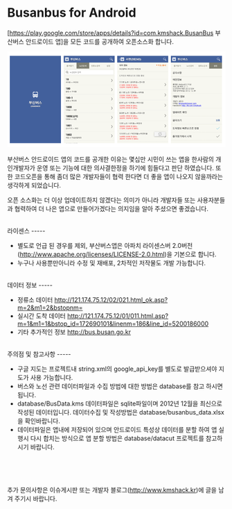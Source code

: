 Busanbus for Android
========


[https://play.google.com/store/apps/details?id=com.kmshack.BusanBus 부산버스 안드로이드 앱]을 모든 코드를 공개하여 오픈소스화 합니다. 

![busanbus screens](screens.png)



부산버스 안드로이드 앱의 코드를 공개한 이유는 몇십만 시민이 쓰는 앱을 한사람의 개인개발자가 운영 또는 기능에 대한 의사결한정을 하기에 힘들다고 판단 하였습니다.
또한 코드오픈을 통해 좀더 많은 개발자들이 협력 한다면 더 좋을 앱이 나오지 않을까라는 생각하게 되었습니다.

오픈 소스화는 더 이상 업데이트하지 않겠다는 의미가 아니라 개발자들 또는 사용자분들과 협력하여 더 나은 앱으로 만들어가겠다는 의지임을 알아 주셨으면 좋겠습니다.


<br/>
라이센스
-----

- 별도로 언급 된 경우를 제외, 부산버스앱은 아파치 라이센스버 2.0버전(http://www.apache.org/licenses/LICENSE-2.0.html)을 기본으로 합니다.
- 누구나 사용뿐만아니라 수정 및 재배포, 2차적인 저작물도 개발 가능합니다. 


<br/>
데이터 정보
-----

- 정류소 데이터 http://121.174.75.12/02/021.html_ok.asp?m=2&m1=2&bstopnm=
- 실시간 도착 데이터 http://121.174.75.12/01/011.html.asp?m=1&m1=1&bstop_id=172690101&linenm=186&line_id=5200186000
- 기타 추가적인 정보 http://bus.busan.go.kr



<br/>
주의점 및 참고사항
-----

- 구글 지도는 프로젝트내 string.xml의 google_api_key를 별도로 발급받으셔야 지도가 사용 가능합니다.
- 버스와 노선 관련 데이터파일과 수집 방법에 대한 방법은 database를 참고 하시면 됩니다.
- database/BusData.kms 데이터파일은 sqlite파일이며 2012년 12월을 최신으로 작성된 데이터입니다. 데이터수집 및 작성방법은 database/busanbus_data.xlsx을 확인바랍니다.
- 데이터파일은 앱내에 저장되어 있으며 안드로이드 특성상 데이터를 분할 하여 앱 실행시 다시 합치는 방식으로 앱 분할 방법은 database/datacut 프로젝트를 참고하시기 바랍니다.



<br/><br/><br/>

추가 문의사항은 이슈게시판 또는 개발자 블로그(http://www.kmshack.kr)에 글을 남겨 주기시 바랍니다.



